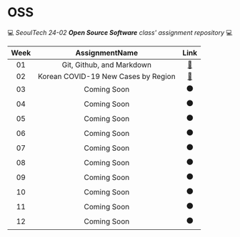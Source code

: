 # OSS
💻 *SeoulTech 24-02 **Open Source Software** class' assignment repository* 💻

Week|AssignmentName|Link
:---:|:---:|:---:
01|Git, Github, and Markdown|[🚀](https://github.com/YohanIm00/OSS/blob/main/README.md)
02|Korean COVID-19 New Cases by Region|[🚀](https://github.com/YohanIm00/OSS/blob/main/w2/covid19_statistics.md)
03|Coming Soon|⚫
04|Coming Soon|⚫
05|Coming Soon|⚫
06|Coming Soon|⚫
07|Coming Soon|⚫
08|Coming Soon|⚫
09|Coming Soon|⚫
10|Coming Soon|⚫
11|Coming Soon|⚫
12|Coming Soon|⚫
